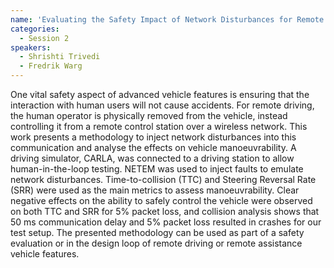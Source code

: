 ```yaml
---
name: 'Evaluating the Safety Impact of Network Disturbances for Remote Driving with Simulation-Based Human-in-the-Loop Testing'
categories:
  - Session 2
speakers:
  - Shrishti Trivedi
  - Fredrik Warg 
---
```



One vital safety aspect of advanced vehicle features is ensuring that the interaction with human users will not cause accidents. For remote driving, the human operator is physically removed from the vehicle, instead controlling it from a remote control station over a wireless network. This work presents a methodology to inject network disturbances into this communication and analyse the effects on vehicle manoeuvrability. A driving simulator, CARLA, was connected to a driving station to allow human-in-the-loop testing. NETEM was used to inject faults to emulate network disturbances. Time-to-collision (TTC) and Steering Reversal Rate (SRR) were used as the main metrics to assess manoeuvrability. Clear negative effects on the ability to safely control the vehicle were observed on both TTC and SRR for 5% packet loss, and collision analysis shows that 50 ms communication delay and 5% packet loss resulted in crashes for our test setup. The presented methodology can be used as part of a safety evaluation or in the design loop of remote driving or remote assistance vehicle features.

